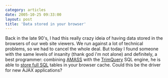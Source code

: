 ```yaml
---
category: articles
date: 2005-10-25 09:33:00
layout: post
title: 'Data stored in your browser'
---
```


<p>Back in the late 90's, I had this really crazy ideia of having data stored in the browsers of our web site viewers. We run against a lot of technical problems, so we had to cancel the whole deal. But today I found someone with the same levels of insanity (thank god i'm not alone) and definitely, a best programmer: combining <a href="http://codinginparadise.org/projects/storage/README.html">AMASS</a> with the <a href="http://trimpath.com/project/wiki/TrimQuery">TrimQuery</a> SQL engine, he is able to <a href="http://www.sysbotz.com/articles/jsdb/index.htm">store full SQL</a> tables in your browser cache. Could this be the driver for new AJAX applications?</p>
